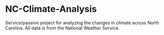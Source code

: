 # NC-Climate-Analysis
Service/passion project for analyzing the changes in climate across North Carolina.
All data is from the National Weather Service.
